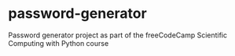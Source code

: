 # password-generator
Password generator project as part of the freeCodeCamp Scientific Computing with Python course
